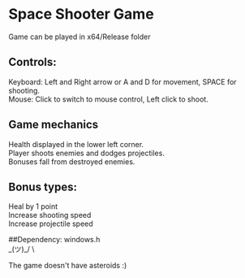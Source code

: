 # Space Shooter Game

Game can be played in x64/Release folder

## Controls:
Keyboard: Left and Right arrow or A and D  for movement, SPACE for shooting.\
Mouse: Click to switch to mouse control, Left click to shoot.

## Game mechanics
Health displayed in the lower left corner.\
Player shoots enemies and dodges projectiles.\
Bonuses fall from destroyed enemies.

## Bonus types:
Heal by 1 point\
Increase shooting speed\
Increase projectile speed

##Dependency:
windows.h \
\_(ツ)_/ \

The game doesn't have asteroids :)

